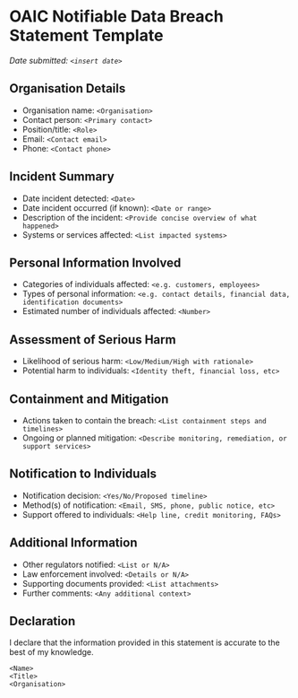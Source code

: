 # OAIC Notifiable Data Breach Statement Template

_Date submitted: `<insert date>`_

## Organisation Details
- Organisation name: `<Organisation>`
- Contact person: `<Primary contact>`
- Position/title: `<Role>`
- Email: `<Contact email>`
- Phone: `<Contact phone>`

## Incident Summary
- Date incident detected: `<Date>`
- Date incident occurred (if known): `<Date or range>`
- Description of the incident: `<Provide concise overview of what happened>`
- Systems or services affected: `<List impacted systems>`

## Personal Information Involved
- Categories of individuals affected: `<e.g. customers, employees>`
- Types of personal information: `<e.g. contact details, financial data, identification documents>`
- Estimated number of individuals affected: `<Number>`

## Assessment of Serious Harm
- Likelihood of serious harm: `<Low/Medium/High with rationale>`
- Potential harm to individuals: `<Identity theft, financial loss, etc>`

## Containment and Mitigation
- Actions taken to contain the breach: `<List containment steps and timelines>`
- Ongoing or planned mitigation: `<Describe monitoring, remediation, or support services>`

## Notification to Individuals
- Notification decision: `<Yes/No/Proposed timeline>`
- Method(s) of notification: `<Email, SMS, phone, public notice, etc>`
- Support offered to individuals: `<Help line, credit monitoring, FAQs>`

## Additional Information
- Other regulators notified: `<List or N/A>`
- Law enforcement involved: `<Details or N/A>`
- Supporting documents provided: `<List attachments>`
- Further comments: `<Any additional context>`

## Declaration
I declare that the information provided in this statement is accurate to the best of my knowledge.

`<Name>`  
`<Title>`  
`<Organisation>`
